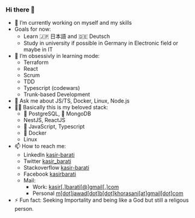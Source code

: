 ### Hi there 👋

- 🔭 I’m currently working on myself and my skills
- Goals for now:
  - Learn :jp: 日本語 and :de: Deutsch
  - Study in university if possible in Germany in Electronic field or maybe in IT
- 🌱 I’m obsessivly in learning mode:
  - Terraform
  - React
  - Scrum
  - TDD
  - Typescript (codewars)
  - Trunk-based Development
- 💬 Ask me about JS/TS, Docker, Linux, Node.js
- 🧑‍💻 Basically this is my beloved stack:
  - :elephant: PostgreSQL, :seedling: MongoDB
  - NestJS, ReactJS
  - :snake: JavaScript, Typescript
  - 🐳 Docker
  - Linux
- 📫 How to reach me:
  - LinkedIn [kasir-barati](https://www.linkedin.com/in/kasir-barati/)
  - Twitter [kasir_barati](https://twitter.com/kasir_barati)
  - Stackoverflow [kasir-barati](https://stackoverflow.com/users/8784518/kasir-barati)
  - Facebook [kasirbarati](https://www.facebook.com/kasirbarati)
  - Mail:
    - Work: [kasir[.]barati[@]gmail[.]com](mailto:kasir.barati@gmail.com)
    - Personal [m[dot]jawad[dot]b[dot]khorasani[at]gmail[dot]com](mailto:m.jawad.b.khorasani@gmail.com)
- ⚡ Fun fact: Seeking Importality and being like a God but still a religous person.
